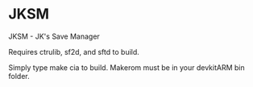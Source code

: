 # JKSM
JKSM - JK's Save Manager

Requires ctrulib, sf2d, and sftd to build.

Simply type make cia to build. Makerom must be in your devkitARM bin folder.